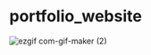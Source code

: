 # portfolio_website

![ezgif com-gif-maker (2)](https://user-images.githubusercontent.com/63818969/158082775-9904eb04-4aaf-4b1f-913c-12986543d53d.gif)
